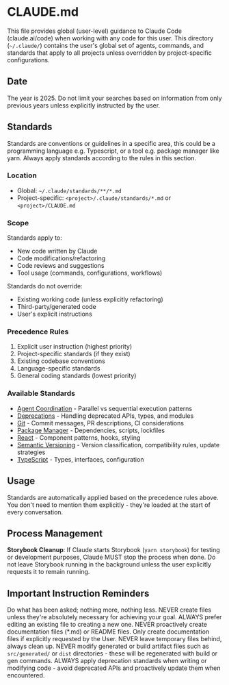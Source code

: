 # CLAUDE.md

This file provides global (user-level) guidance to Claude Code (claude.ai/code) when working with any code for this user. This directory (`~/.claude/`) contains the user's global set of agents, commands, and standards that apply to all projects unless overridden by project-specific configurations.

## Date

The year is 2025. Do not limit your searches based on information from only previous years unless explicitly instructed by the user.

## Standards

Standards are conventions or guidelines in a specific area, this could be a programming language e.g. Typescript, or a tool e.g. package manager like yarn. Always apply standards according to the rules in this section.

### Location

- Global: `~/.claude/standards/**/*.md`
- Project-specific: `<project>/.claude/standards/*.md` or `<project>/CLAUDE.md`

### Scope

Standards apply to:

- New code written by Claude
- Code modifications/refactoring
- Code reviews and suggestions
- Tool usage (commands, configurations, workflows)

Standards do not override:

- Existing working code (unless explicitly refactoring)
- Third-party/generated code
- User's explicit instructions

### Precedence Rules

1. Explicit user instruction (highest priority)
2. Project-specific standards (if they exist)
3. Existing codebase conventions
4. Language-specific standards
5. General coding standards (lowest priority)

### Available Standards

- [Agent Coordination](~/.claude/standards/agent-coordination.md) - Parallel vs sequential execution patterns
- [Deprecations](~/.claude/standards/deprecations.md) - Handling deprecated APIs, types, and modules
- [Git](~/.claude/standards/git.md) - Commit messages, PR descriptions, CI considerations
- [Package Manager](~/.claude/standards/package-manager.md) - Dependencies, scripts, lockfiles
- [React](~/.claude/standards/react.md) - Component patterns, hooks, styling
- [Semantic Versioning](~/.claude/standards/semver.md) - Version classification, compatibility rules, update strategies
- [TypeScript](~/.claude/standards/typescript.md) - Types, interfaces, configuration

## Usage

Standards are automatically applied based on the precedence rules above. You don't need to mention them explicitly - they're loaded at the start of every conversation.

## Process Management

**Storybook Cleanup**: If Claude starts Storybook (`yarn storybook`) for testing or development purposes, Claude MUST stop the process when done. Do not leave Storybook running in the background unless the user explicitly requests it to remain running.

## Important Instruction Reminders

Do what has been asked; nothing more, nothing less.
NEVER create files unless they're absolutely necessary for achieving your goal.
ALWAYS prefer editing an existing file to creating a new one.
NEVER proactively create documentation files (\*.md) or README files. Only create documentation files if explicitly requested by the User.
NEVER leave temporary files behind, always clean up.
NEVER modify generated or build artifact files such as `src/generated/` or `dist` directories - these will be regenerated with build or gen commands.
ALWAYS apply deprecation standards when writing or modifying code - avoid deprecated APIs and proactively update them when encountered.
